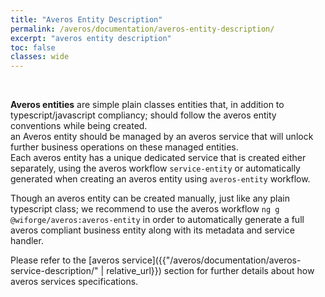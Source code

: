```yaml
---
title: "Averos Entity Description"
permalink: /averos/documentation/averos-entity-description/
excerpt: "averos entity description"
toc: false
classes: wide
---
```


<br/>

**Averos entities** are simple plain classes entities that, in addition to typescript/javascript compliancy; should follow the averos entity conventions while being created.<br/>
an Averos entity should be managed by an averos service that will unlock further business operations on these managed entities.<br/>
Each averos entity has a unique dedicated service that is created either separately, using the averos workflow `service-entity` or automatically generated when creating an averos entity using `averos-entity` workflow.<br/>

Though an averos entity can be created manually, just like any plain typescript class; we recommend to use the averos workflow `ng g @wiforge/averos:averos-entity` in order to automatically generate a full averos compliant business entity along with its metadata and service handler.

Please refer to the [averos service]({{"/averos/documentation/averos-service-description/" | relative_url}}) section for further details about how averos services specifications.
